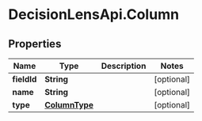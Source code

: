 # DecisionLensApi.Column

## Properties
Name | Type | Description | Notes
------------ | ------------- | ------------- | -------------
**fieldId** | **String** |  | [optional] 
**name** | **String** |  | [optional] 
**type** | [**ColumnType**](ColumnType.md) |  | [optional] 


